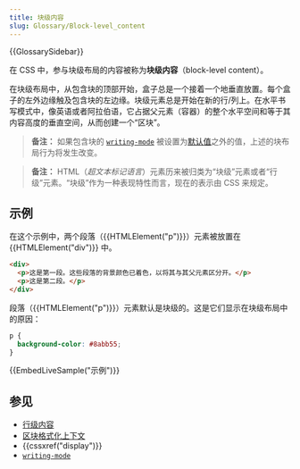 ```yaml
---
title: 块级内容
slug: Glossary/Block-level_content
---
```


{{GlossarySidebar}}

在 CSS 中，参与块级布局的内容被称为**块级内容**（block-level content）。

在块级布局中，从包含块的顶部开始，盒子总是一个接着一个地垂直放置。每个盒子的左外边缘触及包含块的左边缘。块级元素总是开始在新的行/列上。在水平书写模式中，像英语或者阿拉伯语，它占据父元素（容器）的整个水平空间和等于其内容高度的垂直空间，从而创建一个“区块”。

> **备注：** 如果包含块的 [`writing-mode`](/zh-CN/docs/Web/CSS/writing-mode) 被设置为[默认值](/zh-CN/docs/Web/CSS/writing-mode#形式定义)之外的值，上述的块布局行为将发生改变。

> **备注：** HTML（_超文本标记语言_）元素历来被归类为“块级”元素或者“行级”元素。“块级”作为一种表现特性而言，现在的表示由 CSS 来规定。

## 示例

在这个示例中，两个段落（{{HTMLElement("p")}}）元素被放置在 {{HTMLElement("div")}} 中。

```html
<div>
  <p>这是第一段。这些段落的背景颜色已着色，以将其与其父元素区分开。</p>
  <p>这是第二段。</p>
</div>
```

段落（{{HTMLElement("p")}}）元素默认是块级的。这是它们显示在块级布局中的原因：

```css hidden
p {
  background-color: #8abb55;
}
```

{{EmbedLiveSample("示例")}}

## 参见

- [行级内容](/zh-CN/docs/Glossary/Inline-level_content)
- [区块格式化上下文](/zh-CN/docs/Web/CSS/CSS_display/Block_formatting_context)
- {{cssxref("display")}}
- [`writing-mode`](/zh-CN/docs/Web/CSS/writing-mode)
